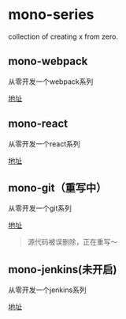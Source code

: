 # mono-series
collection of creating x from zero.

## mono-webpack
从零开发一个webpack系列

[地址](https://github.com/azl397985856/mono-webpack)
## mono-react
从零开发一个react系列

[地址](https://github.com/azl397985856/mono-react)
## mono-git（重写中）
从零开发一个git系列

[地址](https://github.com/azl397985856/mono-git)

> 源代码被误删除，正在重写～
## mono-jenkins(未开启)
从零开发一个jenkins系列

[地址](https://github.com/azl397985856/mono-jenkins)
